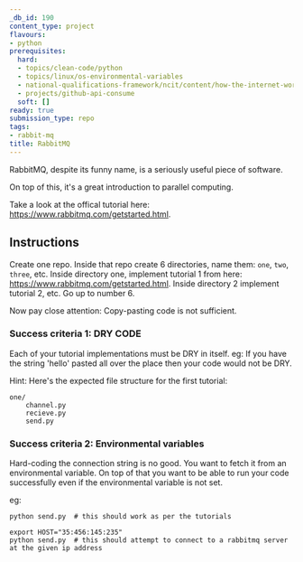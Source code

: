 ```yaml
---
_db_id: 190
content_type: project
flavours:
- python
prerequisites:
  hard:
  - topics/clean-code/python
  - topics/linux/os-environmental-variables
  - national-qualifications-framework/ncit/content/how-the-internet-works
  - projects/github-api-consume
  soft: []
ready: true
submission_type: repo
tags:
- rabbit-mq
title: RabbitMQ
---
```


RabbitMQ, despite its funny name, is a seriously useful piece of software.

On top of this, it's a great introduction to parallel computing.

Take a look at the offical tutorial here: https://www.rabbitmq.com/getstarted.html.

## Instructions

Create one repo. Inside that repo create 6 directories, name them: `one`, `two`, `three`, etc.
Inside directory one, implement tutorial 1 from here: https://www.rabbitmq.com/getstarted.html. Inside directory 2 implement tutorial 2, etc. Go up to number 6.

Now pay close attention: Copy-pasting code is not sufficient.

### Success criteria 1: DRY CODE

Each of your tutorial implementations must be DRY in itself. eg: If you have the string 'hello' pasted all over the place then your code would not be DRY.

Hint: Here's the expected file structure for the first tutorial:

```
one/
    channel.py
    recieve.py
    send.py
```

### Success criteria 2: Environmental variables

Hard-coding the connection string is no good. You want to fetch it from an environmental variable.
On top of that you want to be able to run your code successfully even if the environmental variable is not set.

eg:

```
python send.py  # this should work as per the tutorials

export HOST="35:456:145:235"
python send.py  # this should attempt to connect to a rabbitmq server at the given ip address
```